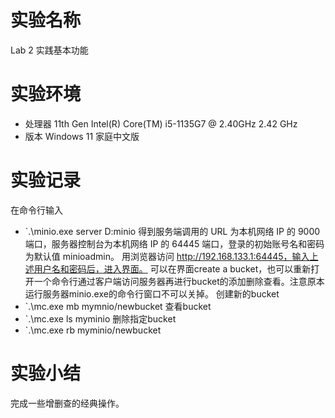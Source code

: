 # 实验名称
Lab 2 实践基本功能

# 实验环境
* 处理器	11th Gen Intel(R) Core(TM) i5-1135G7 @ 2.40GHz   2.42 GHz
* 版本	Windows 11 家庭中文版


# 实验记录

在命令行输入
* `.\minio.exe server D:minio
得到服务端调用的 URL 为本机网络 IP 的 9000 端口，服务器控制台为本机网络 IP 的 64445 端口，登录的初始账号名和密码为默认值 minioadmin。
用浏览器访问 http://192.168.133.1:64445，输入上述用户名和密码后，进入界面。
可以在界面create a bucket，也可以重新打开一个命令行通过客户端访问服务器再进行bucket的添加删除查看。注意原本运行服务器minio.exe的命令行窗口不可以关掉。
创建新的bucket
* `.\mc.exe mb mymnio/newbucket
查看bucket
* `.\mc.exe ls myminio
删除指定bucket
* `.\mc.exe rb myminio/newbucket

# 实验小结
	
完成一些增删查的经典操作。